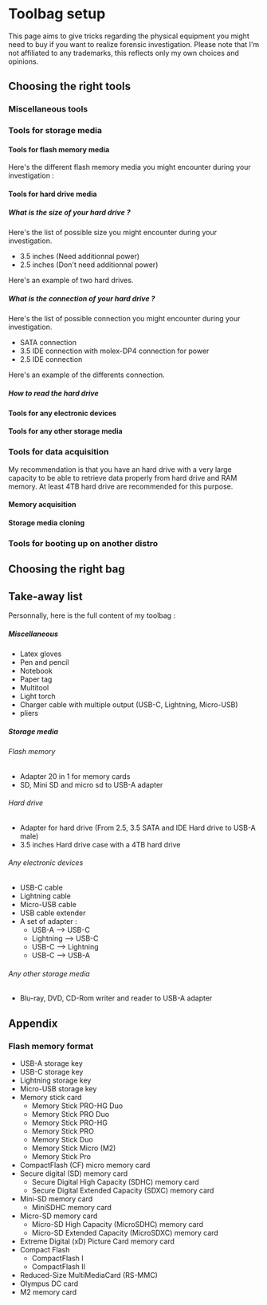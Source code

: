 # Toolbag setup
This page aims to give tricks regarding the physical equipment you might need to buy if you want to realize forensic investigation.
Please note that I'm not affiliated to any trademarks, this reflects only my own choices and opinions.
## Choosing the right tools
### Miscellaneous tools 
### Tools for storage media
#### Tools for flash memory media
Here's the different flash memory media you might encounter during your investigation : 

#### Tools for hard drive media
##### What is the size of your hard drive ? 
Here's the list of possible size you might encounter during your investigation.

- 3.5 inches (Need additionnal power)
- 2.5 inches (Don't need additionnal power)

Here's an example of two hard drives.
##### What is the connection of your hard drive ? 
Here's the list of possible connection you might encounter during your investigation.

- SATA connection
- 3.5 IDE connection with molex-DP4 connection for power
- 2.5 IDE connection

Here's an example of the differents connection.
##### How to read the hard drive
#### Tools for any electronic devices 
#### Tools for any other storage media
### Tools for data acquisition
My recommendation is that you have an hard drive with a very large capacity to be able to retrieve data properly from hard drive and RAM memory. At least 4TB hard drive are recommended for this purpose.
#### Memory acquisition
#### Storage media cloning
### Tools for booting up on another distro
## Choosing the right bag
## Take-away list
Personnally, here is the full content of my toolbag : 
##### Miscellaneous
- Latex gloves
- Pen and pencil
- Notebook
- Paper tag
- Multitool
- Light torch
- Charger cable with multiple output (USB-C, Lightning, Micro-USB)
- pliers
##### Storage media
###### Flash memory 
- Adapter 20 in 1 for memory cards
- SD, Mini SD and micro sd to USB-A adapter
###### Hard drive
- Adapter for hard drive (From 2.5, 3.5 SATA and IDE Hard drive to USB-A male)
- 3.5 inches Hard drive case with a 4TB hard drive
###### Any electronic devices
- USB-C cable
- Lightning cable
- Micro-USB cable
- USB cable extender
- A set of adapter :
	- USB-A --> USB-C
	- Lightning --> USB-C
	- USB-C --> Lightning
	- USB-C --> USB-A 
###### Any other storage media
- Blu-ray, DVD, CD-Rom writer and reader to USB-A adapter

## Appendix
### Flash memory format

- USB-A storage key
- USB-C storage key
- Lightning storage key
- Micro-USB storage key
- Memory stick card
	- Memory Stick PRO-HG Duo
	- Memory Stick PRO Duo
	- Memory Stick PRO-HG
	- Memory Stick PRO
	- Memory Stick Duo
	- Memory Stick Micro (M2)
	- Memory Stick Pro
- CompactFlash (CF) micro memory card
- Secure digital (SD) memory card
	- Secure Digital High Capacity (SDHC) memory card
	- Secure Digital Extended Capacity (SDXC) memory card
- Mini-SD memory card
	- MiniSDHC memory card
- Micro-SD memory card
	- Micro-SD High Capacity (MicroSDHC) memory card
	- Micro-SD Extended Capacity (MicroSDXC) memory card
- Extreme Digital (xD) Picture Card memory card
- Compact Flash
	- CompactFlash I
	- CompactFlash II
- Reduced-Size MultiMediaCard (RS-MMC)
- Olympus DC card
- M2 memory card
